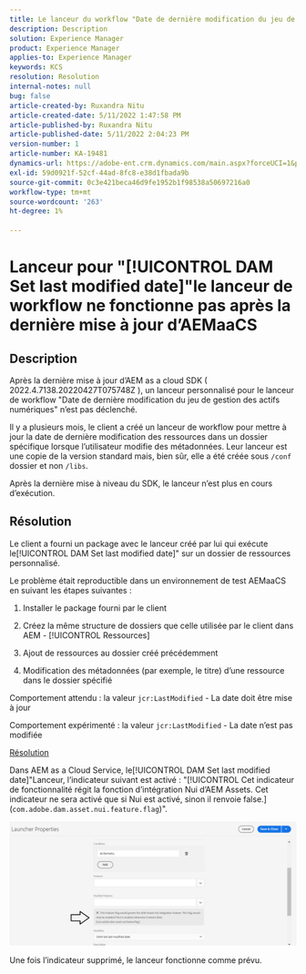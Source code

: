 ```yaml
---
title: Le lanceur du workflow "Date de dernière modification du jeu de gestion des actifs numériques" ne fonctionne pas après la dernière mise à jour d’AEMaaCS
description: Description
solution: Experience Manager
product: Experience Manager
applies-to: Experience Manager
keywords: KCS
resolution: Resolution
internal-notes: null
bug: false
article-created-by: Ruxandra Nitu
article-created-date: 5/11/2022 1:47:58 PM
article-published-by: Ruxandra Nitu
article-published-date: 5/11/2022 2:04:23 PM
version-number: 1
article-number: KA-19481
dynamics-url: https://adobe-ent.crm.dynamics.com/main.aspx?forceUCI=1&pagetype=entityrecord&etn=knowledgearticle&id=b0baf6f2-30d1-ec11-a7b5-00224809ccc2
exl-id: 59d0921f-52cf-44ad-8fc8-e38d1fbada9b
source-git-commit: 0c3e421beca46d9fe1952b1f98538a50697216a0
workflow-type: tm+mt
source-wordcount: '263'
ht-degree: 1%

---
```


# Lanceur pour &quot;[!UICONTROL DAM Set last modified date]&quot;le lanceur de workflow ne fonctionne pas après la dernière mise à jour d’AEMaaCS

## Description


Après la dernière mise à jour d’AEM as a cloud SDK ( 2022.4.7138.20220427T075748Z ), un lanceur personnalisé pour le lanceur de workflow &quot;Date de dernière modification du jeu de gestion des actifs numériques&quot; n’est pas déclenché.

Il y a plusieurs mois, le client a créé un lanceur de workflow pour mettre à jour la date de dernière modification des ressources dans un dossier spécifique lorsque l’utilisateur modifie des métadonnées.
Leur lanceur est une copie de la version standard mais, bien sûr, elle a été créée sous `/conf` dossier et non `/libs`.

Après la dernière mise à niveau du SDK, le lanceur n’est plus en cours d’exécution.


## Résolution


Le client a fourni un package avec le lanceur créé par lui qui exécute le[!UICONTROL DAM Set last modified date]&quot; sur un dossier de ressources personnalisé.

Le problème était reproductible dans un environnement de test AEMaaCS en suivant les étapes suivantes :

1. Installer le package fourni par le client

2. Créez la même structure de dossiers que celle utilisée par le client dans AEM - [!UICONTROL Ressources]

3. Ajout de ressources au dossier créé précédemment

4. Modification des métadonnées (par exemple, le titre) d’une ressource dans le dossier spécifié

Comportement attendu : la valeur `jcr:LastModified` - La date doit être mise à jour

Comportement expérimenté : la valeur `jcr:LastModified` - La date n’est pas modifiée



<u>Résolution</u>

Dans AEM as a Cloud Service, le[!UICONTROL DAM Set last modified date]&quot;Lanceur, l’indicateur suivant est activé : &quot;[!UICONTROL Cet indicateur de fonctionnalité régit la fonction d’intégration Nui d’AEM Assets. Cet indicateur ne sera activé que si Nui est activé, sinon il renvoie false.] (`com.adobe.dam.asset.nui.feature.flag`)&quot;.

![](assets/f0aaf60a-33d1-ec11-a7b5-00224809ccc2.png)

Une fois l’indicateur supprimé, le lanceur fonctionne comme prévu.
